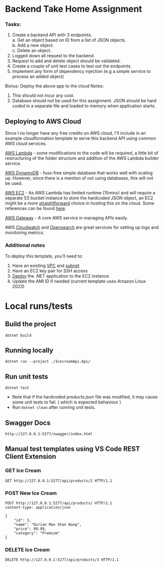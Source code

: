 # Backend Take Home Assignment
### Tasks:
1. Create a backend API with 3 endpoints.  
    a. Get an object based on ID from a list of JSON objects.  
    b. Add a new object.  
    c. Delete an object.  
2. Logged down all request to the backend.
3. Request to add and delete object should be validated.
4. Create a couple of unit test cases to test out the endpoints.
5. Implement any form of dependency injection (e.g a simple service to process an added object)

Bonus: Deploy the above app to the cloud
Notes:
1. This should not incur any cost.
2. Database should not be used for this assignment. JSON should be hard coded in a separate file and loaded to memory when application starts.

## Deploying to AWS Cloud
Since I no longer have any free credits on AWS cloud, I'll include in an example cloudformation template to serve this backend API using common AWS cloud services.

[AWS Lambda](https://docs.aws.amazon.com/lambda/latest/dg/csharp-package-asp.html) - some modifications to the code will be required, a little bit of restructuring of the folder structure and addition of the AWS Lambda builder service.

[AWS DynamoDB](https://aws.amazon.com/dynamodb/) - fuss-free simple database that works well with scaling up. However, since there is a mention of not using databases, this will not be used.

[AWS EC2](https://aws.amazon.com/ec2/) - As AWS Lambda has limited runtime (15mins) and will require a separate S3 bucket instance to store the hardcoded JSON object, an EC2 might be a more [straightforward](https://docs.aws.amazon.com/whitepapers/latest/develop-deploy-dotnet-apps-on-aws/running-.net-applications-in-the-aws-cloud.html) choice in hosting this on the cloud. Some references can be found [here](https://aws.amazon.com/blogs/dotnet/net-8-support-on-aws/).

[AWS Gateway](https://aws.amazon.com/api-gateway/) - A core AWS service in managing APIs easily. 

AWS [Cloudwatch](https://aws.amazon.com/cloudwatch/) and [Opensearch](https://aws.amazon.com/opensearch-service/) are great services for setting up logs and monitoring metrics.

### Additional notes
To deploy this template, you'll need to:

1. Have an existing [VPC](https://docs.aws.amazon.com/vpc/latest/userguide/what-is-amazon-vpc.html) and [subnet](https://docs.aws.amazon.com/vpc/latest/userguide/configure-subnets.html)
2. Have an EC2 key pair for SSH access
3. [Deploy](https://docs.aws.amazon.com/toolkit-for-visual-studio/latest/user-guide/deployment-ecs-aspnetcore-ec2.html) the .NET application to the EC2 instance
4. Update the AMI ID if needed (current template uses Amazon Linux 2023)

# Local runs/tests

## Build the project
```dotnet build```

## Running locally
```dotnet run --project ./IcecreamApi.Api/```

## Run unit tests
```dotnet test```
* Note that if the hardcoded products.json file was modified, it may cause some unit tests to fail. ( which is expected behaviour )
* Run `dotnet clean` after running unit tests.

## Swagger Docs
``` http://127.0.0.1:5277/swagger/index.html ```

## Manual test templates using VS Code REST Client Extension
### GET Ice Cream
```GET http://127.0.0.1:5277/api/products/2 HTTP/1.1```

### POST New Ice Cream
```
POST http://127.0.0.1:5277/api/products/ HTTP/1.1
content-type: application/json

{
    "id": 3,
    "name": "Durian Mao Shan Wang",
    "price": 99.99,
    "category": "Premium"
}
```

### DELETE Ice Cream
```
DELETE http://127.0.0.1:5277/api/products/3 HTTP/1.1
```